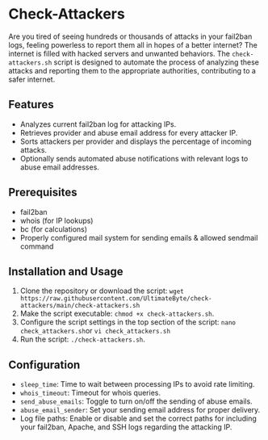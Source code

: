 # Check-Attackers

Are you tired of seeing hundreds or thousands of attacks in your fail2ban logs, feeling powerless to report them all in hopes of a better internet? The internet is filled with hacked servers and unwanted behaviors. The `check-attackers.sh` script is designed to automate the process of analyzing these attacks and reporting them to the appropriate authorities, contributing to a safer internet.

## Features

- Analyzes current fail2ban log for attacking IPs.
- Retrieves provider and abuse email address for every attacker IP.
- Sorts attackers per provider and displays the percentage of incoming attacks.
- Optionally sends automated abuse notifications with relevant logs to abuse email addresses.

## Prerequisites

- fail2ban
- whois (for IP lookups)
- bc (for calculations)
- Properly configured mail system for sending emails & allowed sendmail command

## Installation and Usage

1. Clone the repository or download the script: `wget https://raw.githubusercontent.com/UltimateByte/check-attackers/main/check-attackers.sh`
2. Make the script executable: `chmod +x check-attackers.sh`.
3. Configure the script settings in the top section of the script: `nano check_attackers.sh`or `vi check_attackers.sh`
4. Run the script: `./check-attackers.sh`.

## Configuration

- `sleep_time`: Time to wait between processing IPs to avoid rate limiting.
- `whois_timeout`: Timeout for whois queries.
- `send_abuse_emails`: Toggle to turn on/off the sending of abuse emails.
- `abuse_email_sender`: Set your sending email address for proper delivery.
- Log file paths: Enable or disable and set the correct paths for including your fail2ban, Apache, and SSH logs regarding the attacking IP.
